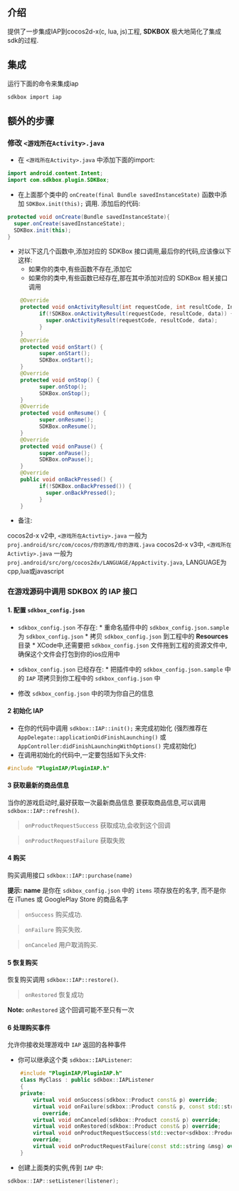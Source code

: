 <!--
Include Base: /Users/niteluo/Projects/store/doc/en/src/iap/v3-cpp
-->

## 介绍
提供了一步集成IAP到cocos2d-x(c, lua, js)工程, __SDKBOX__ 极大地简化了集成sdk的过程.

## 集成

运行下面的命令来集成iap
```bash
sdkbox import iap
```

## 额外的步骤

### 修改 `<游戏所在Activity>.java`
* 在 `<游戏所在Activity>.java` 中添加下面的import:
```java
import android.content.Intent;
import com.sdkbox.plugin.SDKBox;
```

* 在上面那个类中的 `onCreate(final Bundle savedInstanceState)` 函数中添加 `SDKBox.init(this);` 调用. 添加后的代码:
```java
protected void onCreate(Bundle savedInstanceState){
  super.onCreate(savedInstanceState);
  SDKBox.init(this);
}
```

* 对以下这几个函数中,添加对应的 SDKBox 接口调用,最后你的代码,应该像以下这样:
    * 如果你的类中,有些函数不存在,添加它
    * 如果你的类中,有些函数已经存在,那在其中添加对应的 SDKBox 相关接口调用

```java
    @Override
    protected void onActivityResult(int requestCode, int resultCode, Intent data) {
          if(!SDKBox.onActivityResult(requestCode, resultCode, data)) {
            super.onActivityResult(requestCode, resultCode, data);
          }
    }
    @Override
    protected void onStart() {
          super.onStart();
          SDKBox.onStart();
    }
    @Override
    protected void onStop() {
          super.onStop();
          SDKBox.onStop();
    }
    @Override
    protected void onResume() {
          super.onResume();
          SDKBox.onResume();
    }
    @Override
    protected void onPause() {
          super.onPause();
          SDKBox.onPause();
    }
    @Override
    public void onBackPressed() {
          if(!SDKBox.onBackPressed()) {
            super.onBackPressed();
          }
    }
```

* 备注:

cocos2d-x v2中, `<游戏所在Activtiy>.java` 一般为 `proj.android/src/com/cocos/你的游戏/你的游戏.java`
cocos2d-x v3中, `<游戏所在Activtiy>.java` 一般为 `proj.android/src/org/cocos2dx/LANGUAGE/AppActivity.java`, LANGUAGE为cpp,lua或javascript


### 在游戏源码中调用 SDKBOX 的 IAP 接口

#### 1. 配置 `sdkbox_config.json`
* `sdkbox_config.json` 不存在:
      * 重命名插件中的 `sdkbox_config.json.sample` 为 `sdkbox_config.json`
      * 拷贝 `sdkbox_config.json` 到工程中的 __Resources__ 目录
      * XCode中,还需要把 `sdkbox_config.json` 文件拖到工程的资源文件中,确保这个文件会打包到你的ios应用中

* `sdkbox_config.json` 已经存在:
      * 把插件中的 `sdkbox_config.json.sample` 中的 `IAP` 项拷贝到你工程中的 `sdkbox_config.json` 中

* 修改 `sdkbox_config.json` 中的项为你自己的信息



#### 2 初始化 IAP
* 在你的代码中调用 `sdkbox::IAP::init();` 来完成初始化 (强烈推荐在 `AppDelegate::applicationDidFinishLaunching()` 或 `AppController:didFinishLaunchingWithOptions()` 完成初始化)
* 在调用初始化的代码中,一定要包括如下头文件:
```cpp
#include "PluginIAP/PluginIAP.h"
```

#### 3 获取最新的商品信息
当你的游戏启动时,最好获取一次最新商品信息
要获取商品信息,可以调用 `sdkbox::IAP::refresh()`.

> `onProductRequestSuccess` 获取成功,会收到这个回调

> `onProductRequestFailure` 获取失败

#### 4 购买
购买调用接口 `sdkbox::IAP::purchase(name)`

__提示:__ __name__ 是你在 `sdkbox_config.json` 中的 `items` 项存放在的名字, 而不是你在 iTunes 或 GooglePlay Store 的商品名字

> `onSuccess` 购买成功.

> `onFailure` 购买失败.

> `onCanceled` 用户取消购买.

#### 5 恢复购买
恢复购买调用 `sdkbox::IAP::restore()`.

> `onRestored` 恢复成功

__Note:__ `onRestored` 这个回调可能不至只有一次

#### 6 处理购买事件
允许你接收处理游戏中 `IAP` 返回的各种事件

* 你可以继承这个类 `sdkbox::IAPListener`:
```cpp
    #include "PluginIAP/PluginIAP.h"
    class MyClass : public sdkbox::IAPListener
    {
    private:
        virtual void onSuccess(sdkbox::Product const& p) override;
        virtual void onFailure(sdkbox::Product const& p, const std::string &msg)
           override;
        virtual void onCanceled(sdkbox::Product const& p) override;
        virtual void onRestored(sdkbox::Product const& p) override;
        virtual void onProductRequestSuccess(std::vector<sdkbox::Product> const &products)
        override;
        virtual void onProductRequestFailure(const std::string &msg) override;
    }
```

* 创建上面类的实例,传到 `IAP` 中:
```cpp
sdkbox::IAP::setListener(listener);
```


